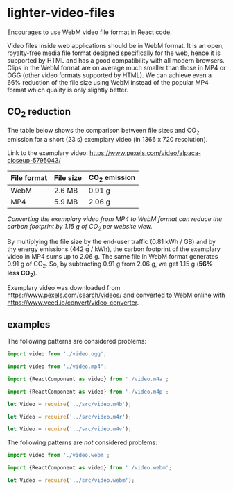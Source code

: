 # lighter-video-files

Encourages to use WebM video file format in React code.

Video files inside web applications should be in WebM format. It is an open, royalty-free media file format designed specifically for the web, hence it is supported by HTML and has a good compatibility with all modern browsers. Clips in the WebM format are on average much smaller than those in MP4 or OGG (other video formats supported by HTML). We can achieve even a 66% reduction of the file size using WebM instead of the popular MP4 format which quality is only slightly better.

## CO<sub>2</sub> reduction

The table below shows the comparison between file sizes and CO<sub>2</sub> emission for a short (23 s) exemplary video (in 1366 x 720 resolution).

Link to the exemplary video: https://www.pexels.com/video/alpaca-closeup-5795043/

| File format | File size | CO<sub>2</sub> emission |
| ------------|-----------|-------------------------|
| WebM        | 2.6 MB    | 0.91 g                  |
| MP4         | 5.9 MB    | 2.06 g                  |

_Converting the exemplary video from MP4 to WebM format can reduce the carbon footprint by 1.15 g of CO<sub>2</sub> per website view._

By multiplying the file size by the end-user traffic (0.81 kWh / GB) and by thy energy emissions (442 g / kWh), the carbon footprint of the exemplary video in MP4 sums up to 2.06 g. The same file in WebM format generates 0.91 g of CO<sub>2</sub>. So, by subtracting 0.91 g from 2.06 g, we get 1.15 g (__56% less CO<sub>2</sub>__).

Exemplary video was downloaded from https://www.pexels.com/search/videos/ and converted to WebM online with https://www.veed.io/convert/video-converter.

## examples

The following patterns are considered problems:

```js
import video from './video.ogg';
```
```js
import video from './video.mp4';
```
```js
import {ReactComponent as video} from './video.m4a';
```
```js
import {ReactComponent as video} from './video.m4p';
```
```js
let Video = require('../src/video.m4b');
```
```js
let Video = require('../src/video.m4r');
```
```js
let Video = require('../src/video.m4v');
```

The following patterns are _not_ considered problems:
```js
import video from './video.webm';
```
```js
import {ReactComponent as video} from './video.webm';
```
```js
let Video = require('../src/video.webm');
```
